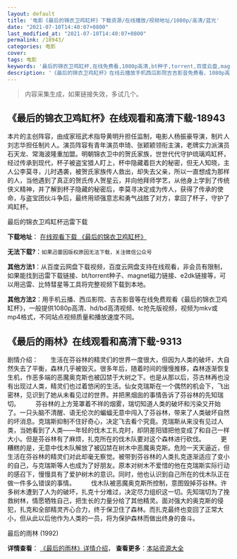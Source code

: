 ```yaml
---
layout: default
title: '电影《最后的锦衣卫鸡缸杯》下载资源/在线播放/视频地址/1080p/高清/蓝光'
date: "2021-07-10T14:40:07+0800"
last_modified_at: "2021-07-10T14:40:07+0800"
permalink: /18943/
categories: 电影
cover:
tags: 电影
keywords: '最后的锦衣卫鸡缸杯,在线免费看,1080p高清,bt种子,torrent,百度云盘,magnet,磁力链,迅雷下载资源'
description: '《最后的锦衣卫鸡缸杯》在线云播放手机西瓜影院吉吉影音免费看，1080p高清bd/hd未删减完整版和tc抢先枪版，mkv/mp4格式，附带bt/torrent种子、magnet/磁力链、百度云盘、网盘资源迅雷下载链接'
---
```


>内容采集生成，如果链接失效，多试几个。


## 《最后的锦衣卫鸡缸杯》在线观看和高清下载-18943

本片的主创阵容，由成家班武术指导黄明升担任监制，电影人杨振豪导演，制片人刘志华担任制片人。演员阵容有青年演员申琦、张颖颖领衔主演，老牌实力派演员石天龙、常海波隆重加盟。明朝锦衣卫中的贺氏家族，世世代代守护琉璃鸡缸杯，经过传承到现代，杯子被盗宝猎人盯上，杯中隐藏着巨大的秘密，但无人知晓，主人公李莫寻，儿时遇袭，被贺氏家族传人救出，却失去父亲，所以一直想成为那样的人，当他遇到了真正的贺氏传人贺星云，并向他拜师学艺，从他身上学到了传统侠义精神，并了解到杯子隐藏的秘密后，李莫寻决定成为传人，获得了传承的使命，与盗宝团伙斗争后，最终用顽强意志和勇气战胜了对方，拿回了杯子，守护了鸡缸杯。


最后的锦衣卫鸡缸杯迅雷下载

**下载地址**： [在线观看下载 《最后的锦衣卫鸡缸杯》](https://www.993dy.com//vod-detail-id-30078.html) 


**无法下载?**：`如果迅雷因版权原因无法下载，关注微信公众号 `

**其他方法1**：从百度云网盘下载视频，百度云网盘支持在线观看，非会员有限制，如果能找到迅雷下载链接、bt/torrent种子、magnet磁力链接、e2dk链接等，可以用迅雷、比特彗星等工具将完整视频下载到本地。

**其他方法2**：用手机云播、西瓜影院、吉吉影音等在线免费观看《最后的锦衣卫鸡缸杯》，一般提供1080p高清、hd/bd高清视频、tc抢先版视频，视频为mkv或mp4格式，不同站点视频质量和播放速度不同。


## 《最后的雨林》在线观看和高清下载-9313

剧情介绍：　　生活在芬谷林的精灵们的世界一度很大，但因为人类的破坏，大自然失去了平衡，森林几乎被毁灭。很多年后，随着时间的慢慢推移，森林逐渐恢复生机，作恶多端的恶魔奥克斯也被囚禁于大树之下。也是从那以后，芬古林再也没有出现过人类，精灵们也过着悠闲的生活。仙女克瑞斯在一个偶然的机会下，飞出密林，见识到了她从未看见过的世界。并把黑烟囱的事情告诉了芬谷林的先知瑞切。  　　芬谷林的上方笼罩着不祥的烟雾，瑞切知道人类的破坏和污染又开始了。一只头脑不清醒、语无伦次的蝙蝠无意中闯入了芬谷林，带来了人类破坏自然的坏消息。克瑞斯抑制不住好奇心，决定飞去看个究竟。克瑞斯从来没有见过人类，当她看到了人类——年轻的伐木工扎克时，却阴差阳错把他变成了和自己一样大小。但是芬谷林有了麻烦，扎克所在的伐木队要对这个森林进行砍伐。  　　更糟糕的是，无意中伐木队解放了被囚禁在树木中恶魔奥克斯。危险一天天逼近，但生活在芬谷林的精灵们对此却毫无察觉。被带到芬谷林的人类扎克逐渐适应了变小的自己，与克瑞斯等人也成为了好朋友。原本对树木不爱惜的他在克瑞斯实际行动的感召下，慢慢具有了爱护树木的意识。同时，他也认识到自己所在的伐木队正在做一件多么错误的事情。  　　伐木队被恶魔奥克斯所控制，意图毁掉芬谷林。许多树木遭到了人为的破坏，扎克十分难过，决定尽力组织这一切。先知瑞切为了挽救树林，情愿牺牲自己，把生长的力量分给了其他精灵。面对强大的奥克斯的侵犯，扎克和全部精灵齐心合力，终于保卫住了森林。而扎克最终也变回了正常大小，但从此以后他作为人类的一员，将为保护森林而做出终身的奋斗。


最后的雨林 (1992)

**详情查看**： [《最后的雨林》详情介绍](/movie/9313/)， **查看更多**：[本站资源大全](/movie/t/all/)

